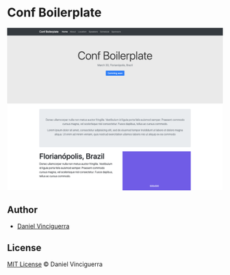 # Conf Boilerplate

![](./screenshot.png)


## Author

* [Daniel Vinciguerra](http://github.com/dvinciguerra)

## License

[MIT License](./License) © Daniel Vinciguerra

